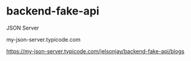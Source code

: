 # backend-fake-api

JSON Server

my-json-server.typicode.com

https://my-json-server.typicode.com/jelsonjay/backend-fake-api/blogs
